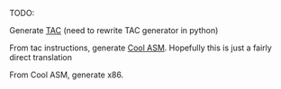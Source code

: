 TODO: 

Generate [TAC](https://en.wikipedia.org/wiki/Three-address_code) (need to rewrite TAC generator in python)

From tac instructions, generate [Cool ASM](https://kjl.name/cs3276-f23/cool-manual/node51.html). Hopefully this is just a fairly direct translation

From Cool ASM, generate x86.
